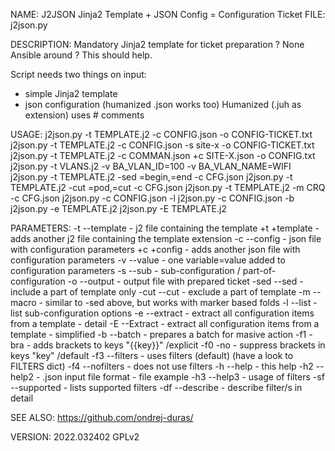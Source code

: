 
NAME: J2JSON Jinja2 Template + JSON Config = Configuration Ticket
FILE: j2json.py

DESCRIPTION:
  Mandatory Jinja2 template for ticket preparation ?
  None Ansible around ?
  This should help.

  Script needs two things on input:
   - simple Jinja2 template
   - json configuration (humanized .json works too)
  Humanized (.juh as extension) uses # comments

USAGE:
  j2json.py -t TEMPLATE.j2 -c CONFIG.json -o CONFIG-TICKET.txt
  j2json.py -t TEMPLATE.j2 -c CONFIG.json -s site-x -o CONFIG-TICKET.txt
  j2json.py -t TEMPLATE.j2 -c COMMAN.json +c SITE-X.json -o CONFIG.txt
  j2json.py -t VLANS.j2 -v BA_VLAN_ID=100 -v BA_VLAN_NAME=WIFI
  j2json.py -t TEMPLATE.j2 -sed =begin,=end -c CFG.json 
  j2json.py -t TEMPLATE.j2 -cut =pod,=cut -c CFG.json 
  j2json.py -t TEMPLATE.j2 -m CRQ -c CFG.json
  j2json.py -c CONFIG.json -l
  j2json.py -c CONFIG.json -b
  j2json.py -e TEMPLATE.j2
  j2json.py -E TEMPLATE.j2


PARAMETERS:
    -t  --template  - j2 file containing the template
    +t   +template  - adds another j2 file containing the template extension
    -c  --config    - json file with configuration parameters
    +c   +config    - adds another json file with configuration parameters
    -v  --value     - one variable=value added to configuration parameters
    -s  --sub       - sub-configuration / part-of-configuration
    -o  --output    - output file with prepared ticket
    -sed  --sed     - include a part of template only
    -cut  --cut     - exclude a part of template
    -m  --macro     - similar to -sed above, but works with marker based folds
    -l  --list      - list sub-configuration options
    -e  --extract   - extract all configuration items from a template - detail
    -E  --Extract   - extract all configuration items from a template - simplified
    -b  --batch     - prepares a batch for masive action
    -f1 -bra        - adds brackets to keys "{{key}}" /explicit
    -f0 -no         - suppress brackets in keys "key" /default
    -f3 --filters   - uses filters (default) (have a look to FILTERS dict)
    -f4 --nofilters - does not use filters 
    -h  --help      - this help
    -h2 --help2     - .json input file format - file example
    -h3 --help3     - usage of filters
    -sf --supported - lists supported filters
    -df --describe  - describe filter/s in detail  

SEE ALSO:
  https://github.com/ondrej-duras/

VERSION: 2022.032402 GPLv2

